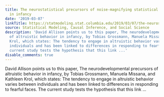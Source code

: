 ```yaml
---
title: The neurostatistical precursors of noise-magnifying statistical procedures
  in infancy
date: '2019-03-07'
linkTitle: https://statmodeling.stat.columbia.edu/2019/03/07/the-neurostatistical-precursors-of-noise-magnifying-statistical-procedures-in-infancy/
source: Statistical Modeling, Causal Inference, and Social Science
description: 'David Allison points us to this paper, The neurodevelopmental precursors
  of altruistic behavior in infancy, by Tobias Grossmann, Manuela Missana, and Kathleen
  Krol, which states: The tendency to engage in altruistic behavior varies between
  individuals and has been linked to differences in responding to fearful faces. The
  current study tests the hypothesis that this link ...'
disable_comments: true
---
```

David Allison points us to this paper, The neurodevelopmental precursors of altruistic behavior in infancy, by Tobias Grossmann, Manuela Missana, and Kathleen Krol, which states: The tendency to engage in altruistic behavior varies between individuals and has been linked to differences in responding to fearful faces. The current study tests the hypothesis that this link ...
